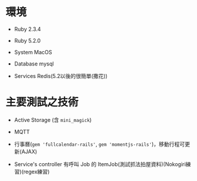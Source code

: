 # 環境

* Ruby 2.3.4

* Ruby 5.2.0

* System MacOS

* Database mysql

* Services Redis(5.2以後的很簡單(撒花))

# 主要測試之技術

- Active Storage (含 `mini_magick`)

- MQTT

- 行事曆(`gem 'fullcalendar-rails'`, `gem 'momentjs-rails'`)，移動行程可更新(AJAX)

- Service's controller 有呼叫 Job 的 ItemJob(測試抓法拍屋資料)(Nokogiri練習)(regex練習)
